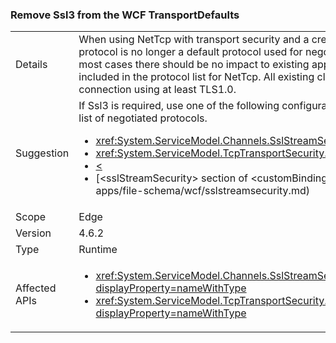 ### Remove Ssl3 from the WCF TransportDefaults

|   |   |
|---|---|
|Details|When using NetTcp with transport security and a credential type of certificate, the SSL 3 protocol is no longer a default protocol used for negotiating a secure connection. In most cases there should be no impact to existing apps as TLS 1.0 has always been included in the protocol list for NetTcp. All existing clients should be able to negotiate a connection using at least TLS1.0.|
|Suggestion|If Ssl3 is required, use one of the following configuration mechanisms to add Ssl3 to the list of negotiated protocols.<ul><li><xref:System.ServiceModel.Channels.SslStreamSecurityBindingElement.SslProtocols></li><li><xref:System.ServiceModel.TcpTransportSecurity.SslProtocols></li><li>[<](~/docs/framework/configure-apps/file-schema/wcf/transport-of-nettcpbinding.md)</li><li>[&lt;sslStreamSecurity&gt; section of &lt;customBinding&gt;]~/docs/framework/configure-apps/file-schema/wcf/sslstreamsecurity.md)</li></ul>|
|Scope|Edge|
|Version|4.6.2|
|Type|Runtime|
|Affected APIs|<ul><li><xref:System.ServiceModel.Channels.SslStreamSecurityBindingElement.SslProtocols?displayProperty=nameWithType></li><li><xref:System.ServiceModel.TcpTransportSecurity.SslProtocols?displayProperty=nameWithType></li></ul>|

